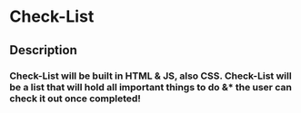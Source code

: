 # Check-List

## Description 
### Check-List will be built in HTML & JS, also CSS. Check-List will be a list that will hold all important things to do &* the user can check it out once completed!
